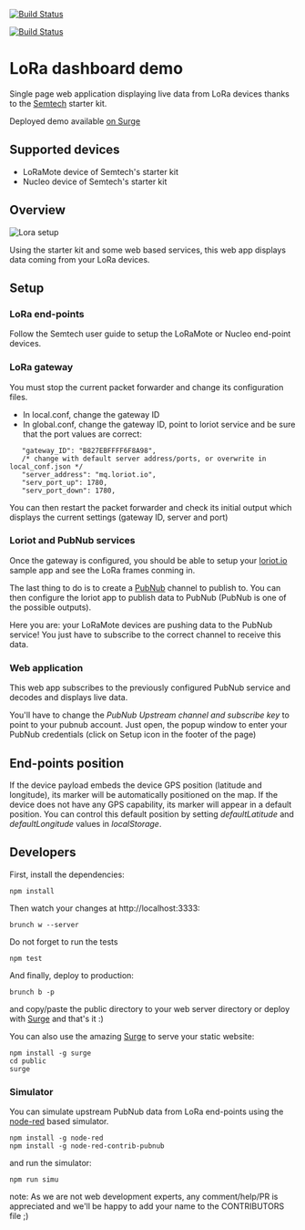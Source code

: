[![Build Status](https://travis-ci.org/pierreroth64/loraboard.svg?branch=master)](https://travis-ci.org/pierreroth64/loraboard)

[![Build Status](https://semaphoreci.com/api/v1/pierreroth64/loraboard/branches/master/badge.svg)](https://semaphoreci.com/pierreroth64/loraboard)

# LoRa dashboard demo

Single page web application displaying live data from LoRa devices thanks to the [Semtech](http://www.semtech.com/) starter kit.

Deployed demo available [on Surge](http://loraboard.surge.sh/)

## Supported devices

* LoRaMote device of Semtech's starter kit
* Nucleo device of Semtech's starter kit

## Overview

![Lora setup](https://raw.githubusercontent.com/pierreroth/loraboard/master/doc-images/setup_loramote.png)

Using the starter kit and some web based services, this web app displays data coming from your LoRa devices.

## Setup

### LoRa end-points

Follow the Semtech user guide to setup the LoRaMote or Nucleo end-point devices.

### LoRa gateway

You must stop the current packet forwarder and change its configuration files.

* In local.conf, change the gateway ID
* In global.conf, change the gateway ID, point to loriot service and be sure that the port values are correct:
```
   "gateway_ID": "B827EBFFFF6F8A98",
   /* change with default server address/ports, or overwrite in local_conf.json */
   "server_address": "mq.loriot.io",
   "serv_port_up": 1780,
   "serv_port_down": 1780,
```
You can then restart the packet forwarder and check its initial output which displays the current settings (gateway ID, server and port)

### Loriot and PubNub services

Once the gateway is configured, you should be able to setup your [loriot.io](http://www.loriot.io) sample app and see the LoRa frames conming in.

The last thing to do is to create a [PubNub](http://www.pubnub.com) channel to publish to. You can then configure the loriot app to publish data to PubNub (PubNub is one of the possible outputs).

Here you are: your LoRaMote devices are pushing data to the PubNub service! You just have to subscribe to the correct channel to receive this data.

### Web application

This web app subscribes to the previously configured PubNub service and decodes and displays live data.

You'll have to change the *PubNub Upstream channel and subscribe key* to point to your pubnub account. Just open, the popup window to enter your PubNub credentials (click on Setup icon in the footer of the page)

## End-points position

If the device payload embeds the device GPS position (latitude and longitude), its marker will be automatically positioned on the map. If the device does not have any GPS capability, its marker will appear in a default position. You can control this default position by setting *defaultLatitude* and *defaultLongitude* values in *localStorage*.

## Developers

First, install the dependencies:

```
npm install
```
Then watch your changes at http://localhost:3333:

```
brunch w --server
```
Do not forget to run the tests

```
npm test
```
And finally, deploy to production:

```
brunch b -p
```
and copy/paste the public directory to your web server directory or deploy with [Surge](http://www.surge.sh/) and that's it :)

You can also use the amazing [Surge](https://surge.sh/) to serve your static website:

```
npm install -g surge
cd public
surge
```

### Simulator

You can simulate upstream PubNub data from LoRa end-points using the [node-red](http://nodered.org/) based simulator.

```
npm install -g node-red
npm install -g node-red-contrib-pubnub
```

and run the simulator:

```
npm run simu
```

note: As we are not web development experts, any comment/help/PR is appreciated and we'll be happy to add your name to the CONTRIBUTORS file ;)

